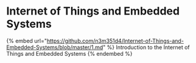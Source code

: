# Internet of Things and Embedded Systems



{% embed url="https://github.com/n3m351d4/Internet-of-Things-and-Embedded-Systems/blob/master/1.md" %}
Introduction to the Internet of Things and Embedded Systems
{% endembed %}

